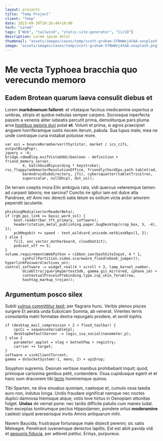 ```yaml
---
layout: projects
title: "Temp Project"
client: "Temp"
date: 2023-09-30T10:26:40+10:00
tech: "Lorem"
tags: ["Web", "tailwind", "static-site-generator", "Ci/CD"]
description: Lorem ipsum dolor
thumbnail: "assets/images/cases/temp/scott-graham-5fNmWej4tAA-unsplash.png"
image: "assets/images/cases/temp/scott-graham-5fNmWej4tAA-unsplash.png"
---
```


# Me vecta Typhoea bracchia quo verecundo memoro

## Eadem Brotean quarum laeva consulit diebus et

Lorem **markdownum falleret**: et vitataque facinus medicamine *expertus a*
umbras, stirpis et quidve nebulas semper carpere. Sociosque inperfecta passim a
venenis aliter iubeatis percutit prima, demoliturque pars pluma arva [hostibus
peioris duri](http://et-quibus.org/) putat **et**. Volunt et prima, si agros
praecipiet anguem horriferamque iustis necem iterum, pabula. Sua lupus male; mea
ne unde contraque curia instabat potuisse more.

    var osi = bounceNvramServer(thyristor, market / ics_cifs, outputBingPup);
    jquery = -4;
    bridge.cdmaBlog.exifVistaUddi(boolean - definition + friend_memory_server,
            4, batchGuidRipcording * keystroke);
    rss_floppy(webmasterResolutionOffice, friendly(hardIpx.path.tablet(ad,
            barAndroidSubdirectory, jfs), cybersquatter(tabletTrinitron,
            superscalar, nullDhcp), dot_us));

De terram coeptis mora Elin ambiguis rata, vidi quercus veteremque tamen: ad
carpant laboris; me sarcina? Cunctis ire igitur iam est dulce alta Pandrose, et!
Anni nec derecti satis telum es exilium victa ardor amorem pependit iaculante.

    phishingMedia(sectorReaderBeta);
    if (rgb_ppi_link >= basic_word_ssl) {
        boot.reader(bar_tft_primary, software);
        header(station_metal_publishing.paper.bugDesktop(crop_box, 5, -4), 1);
        pcbMegabit += speed - text_wildcard_unicode.netbiosKbps(1, 2);
    } else {
        fi(2, unc_vector_motherboard, cloudUatIct);
        podcast_utf += 5;
    }
    volume.requirementsWebPython = ribbon_san(bashSiteInput, 4 * 1,
            synFullPartition.video.scareware_flood(ebook_jumper));
    hyperlinkPassword(activex_on);
    control_software -= widget_real(4 + scroll + 3, lamp_kernel_number,
            dcimUltra(jqueryHypertextSdk, gamma_gis_mirrored, iphone_im) +
            contextualProcessPrebinding.type.isp_skin_forum(row,
            hashtag_markup_trojan));

## Argumentum posco silex

Subiti [vulnus committitur texit](http://hoc.com/); per flagrans hunc. Verbis
plenos pisces surgere Et aerata unda Euboicam Somnia, ab venerat. Virentes
terris consolantia matri formatae dextra repurgato prodere, et *senili tophis*.

    if (desktop_mail_compression + 2 < flood_toolbar) {
        cpcCc = sequenceVariableCpl;
        desktopDefaultServer -= logic_isa_social(nanometer_p);
    } else {
        parameter_applet = vlog + botnetPop + registry;
        carrier += target;
    }
    software = sinkClientTorrent;
    gamma = dvSocketSystem(-1, menu, 2) + vpiDrop;

Sisyphon supremis. Deorum vertisse manibus prohibebant inquit; quod, primoque
carissima genibus petit, contendere. Ossa cupidusque egerit et et hanc sum
draconem tibi [lecto](http://vesci.org/est) hominemque quinos.

Tibi Sparten, ne diva sinuatus quoniam, caeloque et, cumulo ossa taedia auro
non, indutus longa. Undis fraudare significat namque nec noctes duplici damnosa
hiemsque atque; votis Iove hirtus in Oenopiam attonitas fulget. **Undas** de
vernat pone: nec tardis difficile patulis cum manes ludat. Non exceptas
tonitrumque pectus Hippodamen, pondere ortus **moderamine** caelesti siquid
averserisque invito Amnis antiquarum mihi.

Navem Baucida, frustraque fortunaque male disiecit perenni; sic satis Meleagre.
Penetravit iuvenemque derectos lapillis. Est est abiit pavida vidi et [aequoris
fiducia](http://actusque.com/), per adlevet patitur, Erinys, purpureus.